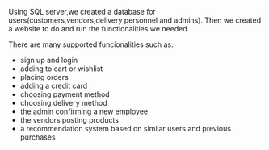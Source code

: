 Using SQL server,we created a database for users(customers,vendors,delivery personnel and admins).
Then we created a website to do and run the functionalities we needed

There are many supported funcionalities such as:
- sign up and login
- adding to cart or wishlist
- placing orders
- adding a credit card
- choosing payment method
- choosing delivery method
- the admin confirming a new employee
- the vendors posting products
- a recommendation system based on similar users and previous purchases
